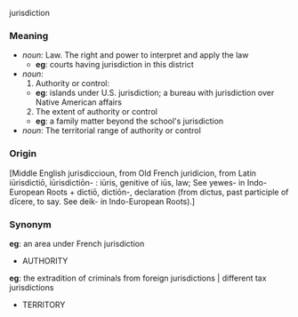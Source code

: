 jurisdiction
### Meaning
+ _noun_: Law. The right and power to interpret and apply the law
    + __eg__: courts having jurisdiction in this district
+ _noun_:
   1. Authority or control:
    + __eg__: islands under U.S. jurisdiction; a bureau with jurisdiction over Native American affairs
   2. The extent of authority or control
    + __eg__: a family matter beyond the school's jurisdiction
+ _noun_: The territorial range of authority or control

### Origin

[Middle English jurisdiccioun, from Old French juridicion, from Latin iūrisdictiō, iūrisdictiōn- : iūris, genitive of iūs, law; See yewes- in Indo-European Roots + dictiō, dictiōn-, declaration (from dictus, past participle of dīcere, to say. See deik- in Indo-European Roots).]

### Synonym

__eg__: an area under French jurisdiction

+ AUTHORITY

__eg__: the extradition of criminals from foreign jurisdictions | different tax jurisdictions

+ TERRITORY


